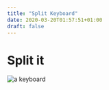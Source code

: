 ```yaml
---
title: "Split Keyboard"
date: 2020-03-20T01:57:51+01:00
draft: false
---
```

# Split it

![a keyboard](rozsda.jpg)
